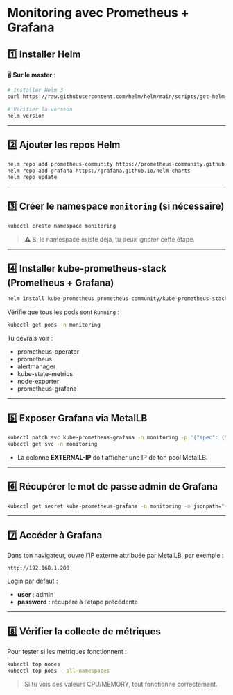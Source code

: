 # Monitoring avec Prometheus + Grafana

## 1️⃣ Installer Helm

🖥️ **Sur le master** :

```bash
# Installer Helm 3
curl https://raw.githubusercontent.com/helm/helm/main/scripts/get-helm-3 | bash

# Vérifier la version
helm version
```

---

## 2️⃣ Ajouter les repos Helm

```bash
helm repo add prometheus-community https://prometheus-community.github.io/helm-charts
helm repo add grafana https://grafana.github.io/helm-charts
helm repo update
```

---

## 3️⃣ Créer le namespace `monitoring` (si nécessaire)

```bash
kubectl create namespace monitoring
```

> ⚠️ Si le namespace existe déjà, tu peux ignorer cette étape.

---

## 4️⃣ Installer kube-prometheus-stack (Prometheus + Grafana)

```bash
helm install kube-prometheus prometheus-community/kube-prometheus-stack --namespace monitoring
```

Vérifie que tous les pods sont `Running` :

```bash
kubectl get pods -n monitoring
```

Tu devrais voir :

* prometheus-operator
* prometheus
* alertmanager
* kube-state-metrics
* node-exporter
* prometheus-grafana

---

## 5️⃣ Exposer Grafana via MetalLB

```bash
kubectl patch svc kube-prometheus-grafana -n monitoring -p '{"spec": {"type": "LoadBalancer"}}'
kubectl get svc -n monitoring
```

* La colonne **EXTERNAL-IP** doit afficher une IP de ton pool MetalLB.

---

## 6️⃣ Récupérer le mot de passe admin de Grafana

```bash
kubectl get secret kube-prometheus-grafana -n monitoring -o jsonpath="{.data.admin-password}" | base64 --decode
```

---

## 7️⃣ Accéder à Grafana

Dans ton navigateur, ouvre l’IP externe attribuée par MetalLB, par exemple :

```
http://192.168.1.200
```

Login par défaut :

* **user** : admin
* **password** : récupéré à l’étape précédente

---

## 8️⃣ Vérifier la collecte de métriques

Pour tester si les métriques fonctionnent :

```bash
kubectl top nodes
kubectl top pods --all-namespaces
```

> Si tu vois des valeurs CPU/MEMORY, tout fonctionne correctement.
